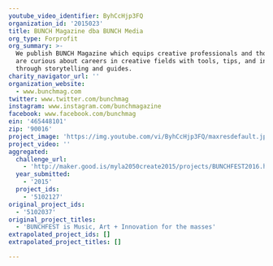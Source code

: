 ```yaml
---
youtube_video_identifier: ByhCcHjp3FQ
organization_id: '2015023'
title: BUNCH Magazine dba BUNCH Media
org_type: Forprofit
org_summary: >-
  We publish BUNCH Magazine which equips creative professionals and those who
  are curious about careers in creative fields with tools, tips, and inspiration
  through storytelling and guides.
charity_navigator_url: ''
organization_website:
  - www.bunchmag.com
twitter: www.twitter.com/bunchmag
instagram: www.instagram.com/bunchmagazine
facebook: www.facebook.com/bunchmag
ein: '465448101'
zip: '90016'
project_image: 'https://img.youtube.com/vi/ByhCcHjp3FQ/maxresdefault.jpg'
project_video: ''
aggregated:
  challenge_url:
    - 'http://maker.good.is/myla2050create2015/projects/BUNCHFEST2016.html'
  year_submitted:
    - '2015'
  project_ids:
    - '5102127'
original_project_ids:
  - '5102037'
original_project_titles:
  - 'BUNCHFEST is Music, Art + Innovation for the masses'
extrapolated_project_ids: []
extrapolated_project_titles: []

---
```

